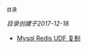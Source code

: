 `目录`

*目录创建于2017-12-18*


- [Mysql Redis UDF 复制](http://www.cnblogs.com/zhxilin/archive/2016/09/30/5923671.html)